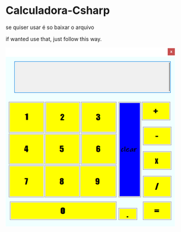 # Calculadora-Csharp

se quiser usar é so baixar o arquivo

if wanted use that, just follow this way.




![foto](https://github.com/mig1998/Calculadora-Csharp/blob/master/Calculadora/calculadora/aplicativoImagem.png?raw=true "Optional Title")
